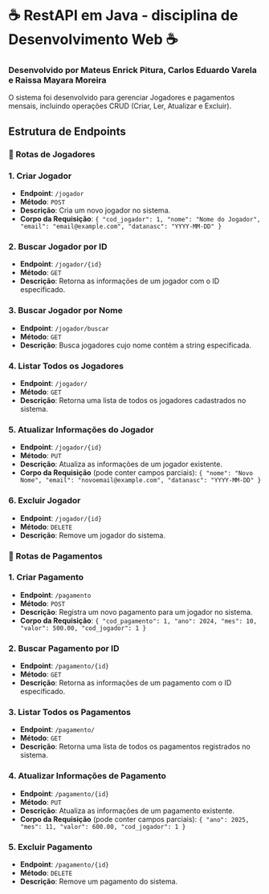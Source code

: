 # :coffee: RestAPI em Java - disciplina de Desenvolvimento Web  :coffee:

### Desenvolvido por Mateus Enrick Pitura, Carlos Eduardo Varela e Raissa Mayara Moreira

O sistema foi desenvolvido para gerenciar Jogadores e pagamentos mensais, incluindo operações CRUD (Criar, Ler, Atualizar e Excluir).

## Estrutura de Endpoints
### :pushpin: Rotas de Jogadores

### 1. Criar Jogador

-   **Endpoint**: `/jogador`
-   **Método**: `POST`
-   **Descrição**: Cria um novo jogador no sistema.
-   **Corpo da Requisição**:
    `{
      "cod_jogador": 1,
      "nome": "Nome do Jogador",
      "email": "email@example.com",
      "datanasc": "YYYY-MM-DD"
    }` 
    
### 2. Buscar Jogador por ID

-   **Endpoint**: `/jogador/{id}`
-   **Método**: `GET`
-   **Descrição**: Retorna as informações de um jogador com o ID especificado.
    
### 3. Buscar Jogador por Nome

-   **Endpoint**: `/jogador/buscar`
-   **Método**: `GET`
-   **Descrição**: Busca jogadores cujo nome contém a string especificada.

### 4. Listar Todos os Jogadores

-   **Endpoint**: `/jogador/`
-   **Método**: `GET`
-   **Descrição**: Retorna uma lista de todos os jogadores cadastrados no sistema.
 
 ### 5. Atualizar Informações do Jogador

-   **Endpoint**: `/jogador/{id}`
-   **Método**: `PUT`
-   **Descrição**: Atualiza as informações de um jogador existente.
-   **Corpo da Requisição** (pode conter campos parciais):
    `{
      "nome": "Novo Nome",
      "email": "novoemail@example.com",
      "datanasc": "YYYY-MM-DD"
    }` 

### 6. Excluir Jogador

-   **Endpoint**: `/jogador/{id}`
-   **Método**: `DELETE`
-   **Descrição**: Remove um jogador do sistema.

### :pushpin: Rotas de Pagamentos
### 1. Criar Pagamento

-   **Endpoint**: `/pagamento`
-   **Método**: `POST`
-   **Descrição**: Registra um novo pagamento para um jogador no sistema.
-   **Corpo da Requisição**:
    `{
      "cod_pagamento": 1,
      "ano": 2024,
      "mes": 10,
      "valor": 500.00,
      "cod_jogador": 1
    }` 

### 2. Buscar Pagamento por ID

-   **Endpoint**: `/pagamento/{id}`
-   **Método**: `GET`
-   **Descrição**: Retorna as informações de um pagamento com o ID especificado.

### 3. Listar Todos os Pagamentos

-   **Endpoint**: `/pagamento/`
-   **Método**: `GET`
-   **Descrição**: Retorna uma lista de todos os pagamentos registrados no sistema.

### 4. Atualizar Informações de Pagamento

-   **Endpoint**: `/pagamento/{id}`
-   **Método**: `PUT`
-   **Descrição**: Atualiza as informações de um pagamento existente.
-   **Corpo da Requisição** (pode conter campos parciais):
    `{
      "ano": 2025,
      "mes": 11,
      "valor": 600.00,
      "cod_jogador": 1
    }` 

### 5. Excluir Pagamento

-   **Endpoint**: `/pagamento/{id}`
-   **Método**: `DELETE`
-   **Descrição**: Remove um pagamento do sistema.
